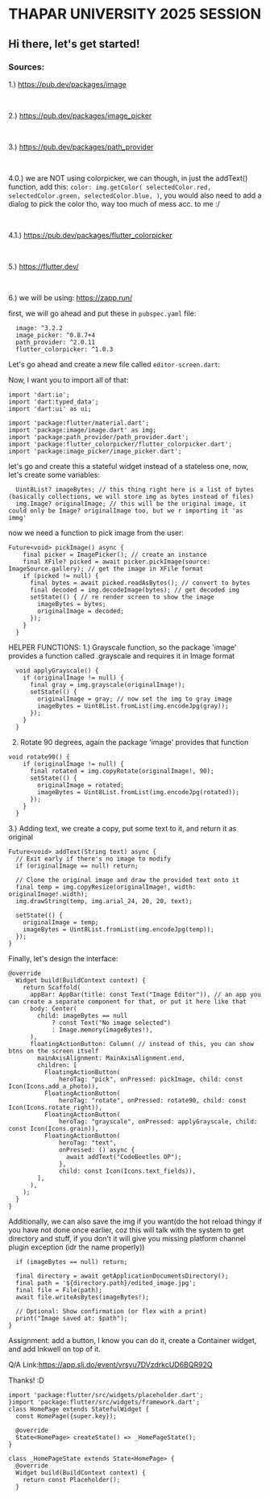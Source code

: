 # THAPAR UNIVERSITY 2025 SESSION
## Hi there, let's get started!

### Sources:
1.) https://pub.dev/packages/image

<br/>

2.) https://pub.dev/packages/image_picker

<br/>

3.) https://pub.dev/packages/path_provider

<br/>

4.0.) we are NOT using colorpicker, we can though, in just the addText() function, add this: ``color: img.getColor(
  selectedColor.red,
  selectedColor.green,
  selectedColor.blue,
)``, you would also need to add a dialog to pick the color tho, way too much of mess acc. to me :/

<br/>

4.1.) https://pub.dev/packages/flutter_colorpicker

<br/>

5.) https://flutter.dev/

<br/>

6.) we will be using: https://zapp.run/

first, we will go ahead and put these in ``pubspec.yaml`` file:
```
  image: ^3.2.2
  image_picker: ^0.8.7+4
  path_provider: ^2.0.11
  flutter_colorpicker: ^1.0.3
```

Let's go ahead and create a new file called ``editor-screen.dart``:

Now, I want you to import all of that:
```
import 'dart:io';
import 'dart:typed_data';
import 'dart:ui' as ui;

import 'package:flutter/material.dart';
import 'package:image/image.dart' as img;
import 'package:path_provider/path_provider.dart';
import 'package:flutter_colorpicker/flutter_colorpicker.dart';
import 'package:image_picker/image_picker.dart';
```

let's go and create this a stateful widget instead of a stateless one,
now, let's create some variables:

```
  Uint8List? imageBytes; // this thing right here is a list of bytes (basically collections, we will store img as bytes instead of files)
  img.Image? originalImage; // this will be the original image, it could only be Image? originalImage too, but we r importing it 'as immg'
```
now we need a function to pick image from the user:
```
Future<void> pickImage() async {
    final picker = ImagePicker(); // create an instance
    final XFile? picked = await picker.pickImage(source: ImageSource.gallery); // get the image in XFile format 
    if (picked != null) {
      final bytes = await picked.readAsBytes(); // convert to bytes
      final decoded = img.decodeImage(bytes); // get decoded img
      setState(() { // re render screen to show the image
        imageBytes = bytes;
        originalImage = decoded;
      });
    }
  }
```

HELPER FUNCTIONS:
1.) Grayscale function, so the package 'image' provides a function called .grayscale and requires it in Image format

```
  void applyGrayscale() {
    if (originalImage != null) {
      final gray = img.grayscale(originalImage!);
      setState(() {
        originalImage = gray; // now set the img to gray image
        imageBytes = Uint8List.fromList(img.encodeJpg(gray));
      });
    }
  }

```

2. Rotate 90 degrees, again the package 'image' provides that function
```
void rotate90() {
    if (originalImage != null) {
      final rotated = img.copyRotate(originalImage!, 90);
      setState(() {
        originalImage = rotated;
        imageBytes = Uint8List.fromList(img.encodeJpg(rotated));
      });
    }
  }
```

3.) Adding text, we create a copy, put some text to it, and return it as original

```
Future<void> addText(String text) async {
  // Exit early if there's no image to modify
  if (originalImage == null) return;

  // Clone the original image and draw the provided text onto it
  final temp = img.copyResize(originalImage!, width: originalImage!.width);
  img.drawString(temp, img.arial_24, 20, 20, text);

  setState(() {
    originalImage = temp;
    imageBytes = Uint8List.fromList(img.encodeJpg(temp));
  });
}
```

Finally, let's design the interface:

```
@override
  Widget build(BuildContext context) {
    return Scaffold(
      appBar: AppBar(title: const Text("Image Editor")), // an app you can create a separate component for that, or put it here like that
      body: Center(
        child: imageBytes == null
            ? const Text("No image selected")
            : Image.memory(imageBytes!),
      ),
      floatingActionButton: Column( // instead of this, you can show btns on the screen itself
        mainAxisAlignment: MainAxisAlignment.end,
        children: [
          FloatingActionButton(
              heroTag: "pick", onPressed: pickImage, child: const Icon(Icons.add_a_photo)),
          FloatingActionButton(
              heroTag: "rotate", onPressed: rotate90, child: const Icon(Icons.rotate_right)),
          FloatingActionButton(
              heroTag: "grayscale", onPressed: applyGrayscale, child: const Icon(Icons.grain)),
          FloatingActionButton(
              heroTag: "text",
              onPressed: () async {
                await addText("CodeBeetles OP");
              },
              child: const Icon(Icons.text_fields)),
        ],
      ),
    );
  }
}
```

Additionally, we can also save the img if you want(do the hot reload thingy if you have not done once earlier, coz this will talk with the system to get directory and stuff, if you don't it will give you missing platform channel plugin exception (idr the name properly))

```Future<void> saveImage() async {
  if (imageBytes == null) return;

  final directory = await getApplicationDocumentsDirectory();
  final path = '${directory.path}/edited_image.jpg';
  final file = File(path);
  await file.writeAsBytes(imageBytes!);

  // Optional: Show confirmation (or flex with a print)
  print("Image saved at: $path");
}
```

Assignment: add a button, I know you can do it, create a Container widget, and add Inkwell on top of it.

Q/A Link:https://app.sli.do/event/vrsyu7DVzdrkcUD6BQR92Q

Thanks! :D


```
import 'package:flutter/src/widgets/placeholder.dart';
}import 'package:flutter/src/widgets/framework.dart';
class HomePage extends StatefulWidget {
  const HomePage({super.key});

  @override
  State<HomePage> createState() => _HomePageState();
}

class _HomePageState extends State<HomePage> {
  @override
  Widget build(BuildContext context) {
    return const Placeholder();
  }

```
